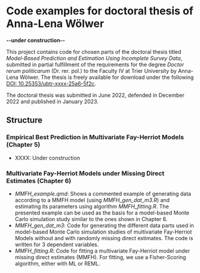 # Code examples for doctoral thesis of Anna-Lena Wölwer

**--under construction--**

This project contains code for chosen parts of the doctoral thesis titled *Model-Based Prediction and Estimation Using Incomplete Survey Data*, submitted in partial fulfillment of the requirements for the degree *Doctor rerum politicarum* (Dr. rer. pol.) to the Faculty IV at Trier University by Anna-Lena Wölwer. The thesis is freely available for download under the following [DOI: 10.25353/ubtr-xxxx-25a6-5f2c](https://doi.org/10.25353/ubtr-xxxx-25a6-5f2c).

The doctoral thesis was submitted in June 2022, defended in December 2022 and published in January 2023.

## Structure

### Empirical Best Prediction in Multivariate Fay-Herriot Models (Chapter 5)

-   XXXX: Under construction

### Multivariate Fay-Herriot Models under Missing Direct Estimates (Chapter 6)

-   *MMFH_example.qmd*: Shows a commented example of generating data according to a MMFH model (using *MMFH_gen_dat_m3.R*) and estimating its parameters using algorithm *MMFH_fitting.R*. The presented example can be used as the basis for a model-based Monte Carlo simulation study similar to the ones shown in Chapter 6.
-   *MMFH_gen_dat_m3*: Code for generating the different data parts used in model-based Monte Carlo simulation studies of multivariate Fay-Herriot Models without and with randomly missing direct estimates. The code is written for 3 dependent variables.
-   *MMFH_fitting.R*: Code for fitting a multivariate Fay-Herriot model under missing direct estimates (MMFH). For fitting, we use a Fisher-Scoring algorithm, either with ML or REML.
